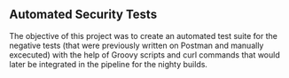 ## Automated Security Tests

The objective of this project was to create an automated test suite for the negative tests (that were previously written on Postman and manually excecuted) with the help of Groovy scripts and curl commands that would later be integrated in the pipeline for the nighty builds.
